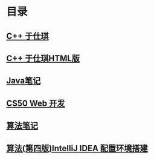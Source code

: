 # 目录
## [**C++ 于仕琪**](_note/C、C++：从基础语法到优化策略.md)
## [**C++ 于仕琪HTML版**](_note/C、C++：从基础语法到优化策略.html)
## [**Java笔记**](_note/Java笔记.md)
## [**CS50 Web 开发**](_note/CS50Web开发.md)
## [**算法笔记**](_note/算法笔记.md)
## [**算法(第四版)IntelliJ IDEA 配置环境搭建**](_note/算法(第四版)IntelliJ_IDEA配置环境搭建)
